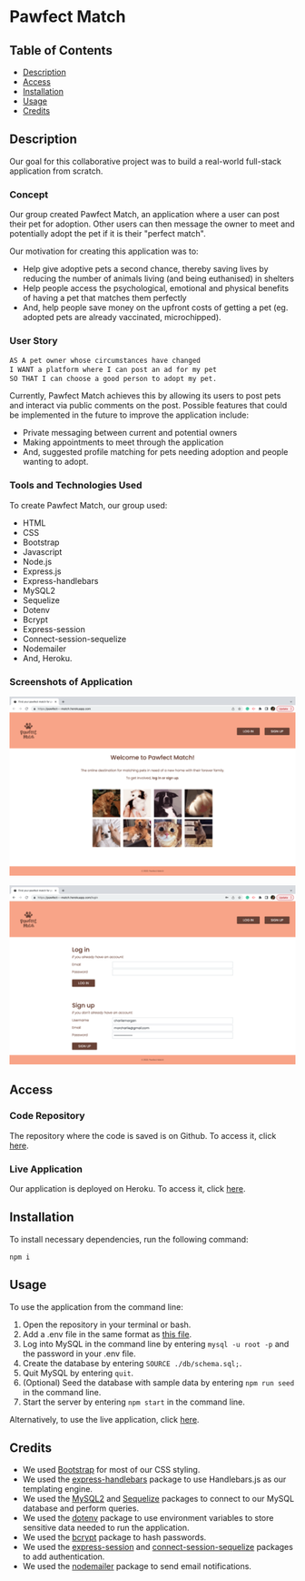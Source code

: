 # Pawfect Match

## Table of Contents

* [Description](#description)
* [Access](#access)
* [Installation](#installation)
* [Usage](#usage)
* [Credits](#credits)

## Description

Our goal for this collaborative project was to build a real-world full-stack application from scratch.

### Concept

Our group created Pawfect Match, an application where a user can post their pet for adoption. Other users can then message the owner to meet and potentially adopt the pet if it is their "perfect match".

Our motivation for creating this application was to:
- Help give adoptive pets a second chance, thereby saving lives by reducing the number of animals living (and being euthanised) in shelters
- Help people access the psychological, emotional and physical benefits of having a pet that matches them perfectly
- And, help people save money on the upfront costs of getting a pet (eg. adopted pets are already vaccinated, microchipped).

### User Story

```
AS A pet owner whose circumstances have changed
I WANT a platform where I can post an ad for my pet
SO THAT I can choose a good person to adopt my pet.
```

Currently, Pawfect Match achieves this by allowing its users to post pets and interact via public comments on the post. Possible features that could be implemented in the future to improve the application include:
- Private messaging between current and potential owners
- Making appointments to meet through the application
- And, suggested profile matching for pets needing adoption and people wanting to adopt.

### Tools and Technologies Used

To create Pawfect Match, our group used:
- HTML
- CSS
- Bootstrap
- Javascript
- Node.js 
- Express.js
- Express-handlebars
- MySQL2
- Sequelize
- Dotenv
- Bcrypt
- Express-session
- Connect-session-sequelize
- Nodemailer
- And, Heroku.

### Screenshots of Application

![Screenshot of application](./assets/images/screenshot-of-application-homepage.png)

![Screenshot of application](./assets/images/screenshot-of-application-login.png)

## Access

### Code Repository

The repository where the code is saved is on Github. To access it, click [here](https://github.com/hayleyarodgers/pawfect-match).

### Live Application

Our application is deployed on Heroku. To access it, click [here](https://pawfect---match.herokuapp.com/).

## Installation

To install necessary dependencies, run the following command:

```
npm i
```

## Usage

To use the application from the command line:
1. Open the repository in your terminal or bash.
2. Add a .env file in the same format as [this file](.env.EXAMPLE).
3. Log into MySQL in the command line by entering ```mysql -u root -p``` and the password in your .env file.
4. Create the database by entering ```SOURCE ./db/schema.sql;```.
5. Quit MySQL by entering ```quit```.
6. (Optional) Seed the database with sample data by entering ```npm run seed``` in the command line.
7. Start the server by entering ```npm start``` in the command line.

Alternatively, to use the live application, click [here](https://pawfect---match.herokuapp.com/).

## Credits

- We used [Bootstrap](https://getbootstrap.com/docs/4.5/getting-started/introduction/) for most of our CSS styling.
- We used the [express-handlebars](https://www.npmjs.com/package/express-handlebars) package to use Handlebars.js as our templating engine.
- We used the [MySQL2](https://www.npmjs.com/package/mysql2) and [Sequelize](https://www.npmjs.com/package/sequelize) packages to connect to our MySQL database and perform queries.
- We used the [dotenv](https://www.npmjs.com/package/dotenv) package to use environment variables to store sensitive data needed to run the application.
- We used the [bcrypt](https://www.npmjs.com/package/bcrypt) package to hash passwords.
- We used the [express-session](https://www.npmjs.com/package/express-session) and [connect-session-sequelize](https://www.npmjs.com/package/sequelize) packages to add authentication.
- We used the [nodemailer](https://www.npmjs.com/package/nodemailer) package to send email notifications.
